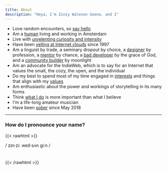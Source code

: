 ```yaml
---
title: About
description: "Heya, I'm Zinzy Waleson Geene, and I"
---
```

- Love random encounters, so [say hello](/hello)
- Am a [human](/biography) living and working in Amsterdam
- Live with [unrelenting curiosity and intensity](/im-neurodivergent)
- Have been [yelling at Internet clouds](/site) since 1997
- Am a linguist by trade, a seminary dropout by choice, a [designer](/work) by profession, a [mentor](/mentoring) by chance, a [bad developer](https://github.com/zinzy) by the grace of God, and a [community builder](/community) by moonlight
- Am an advocate for the IndieWeb, which is to say for an Internet that values the small, the cozy, the open, and the individual 
- Do my best to spend most of my time engaged in [interests](/interests) and things that align with my [values](/values)
- Am enthusiastic about the power and workings of storytelling in its many forms
- Think [what I do](/praxis) is more important than what I believe
- I'm a life-long amateur musician 
- Have been [sober](/2021/05/02/3-years-sober/) since May 2018

---

### How do I pronounce your name?

{{< rawhtml >}}
<div
  class="name group flex max-w-fit cursor-pointer place-content-center rounded border transition-all hover:border-transparent hover:bg-zinc-50 dark:hover:border-transparent dark:hover:bg-zinc-300/10"
>
  <p
    class="m-0 ml-3 mr-1 text-sm leading-7 text-gray-600 group-hover:text-pink-white dark:text-zinc-300 dark:group-hover:text-zinc-300"
  >
    / zɪn·zi: weɪl·sʌn gi:n /
  </p>
  <span class="inline-block rounded-full p-1">
    <svg
  width="24"
  height="24"
  viewBox="0 0 24 24"
  fill="none"
  xmlns="http://www.w3.org/2000/svg"
>
  <mask
    id="mask0_641_2"
    style="mask-type: alpha"
    maskUnits="userSpaceOnUse"
    x="0"
    y="0"
    width="24"
    height="24"
  >
    <rect
      width="24"
      height="24"
      class="fill-gray-600 group-hover:fill-zinc-500 dark:fill-white dark:group-hover:fill-zinc-300"
    />
  </mask>
  <g mask="url(#mask0_641_2)">
    <path
      d="M18.8462 11.975C18.8462 10.6 18.4778 9.34516 17.741 8.21049C17.0042 7.07566 16.0162 6.22666 14.777 5.66349C14.5847 5.57249 14.443 5.43657 14.352 5.25574C14.261 5.07507 14.2498 4.89074 14.3185 4.70274C14.401 4.50224 14.5442 4.36291 14.748 4.28474C14.9518 4.20641 15.1583 4.21282 15.3673 4.30399C16.8749 4.98849 18.0817 6.01849 18.9875 7.39399C19.8932 8.76932 20.346 10.2962 20.346 11.9747C20.346 13.6531 19.8932 15.1801 18.9875 16.5557C18.0817 17.9314 16.8749 18.9615 15.3673 19.646C15.1583 19.7372 14.9518 19.7436 14.748 19.6652C14.5442 19.5871 14.401 19.4477 14.3185 19.2472C14.2498 19.0592 14.261 18.8749 14.352 18.6942C14.443 18.5134 14.5847 18.3775 14.777 18.2865C16.0162 17.7233 17.0042 16.8743 17.741 15.7395C18.4778 14.6048 18.8462 13.35 18.8462 11.975ZM7.3655 14.5H4.55775C4.30158 14.5 4.08692 14.4133 3.91375 14.24C3.74058 14.0668 3.654 13.8522 3.654 13.596V10.404C3.654 10.1478 3.74058 9.93316 3.91375 9.75999C4.08692 9.58666 4.30158 9.49999 4.55775 9.49999H7.3655L10.3578 6.50774C10.5974 6.26807 10.8733 6.21399 11.1855 6.34549C11.4977 6.47699 11.6537 6.71182 11.6537 7.04999V16.95C11.6537 17.2882 11.4977 17.523 11.1855 17.6545C10.8733 17.786 10.5974 17.7319 10.3578 17.4922L7.3655 14.5ZM16.1538 12.001C16.1538 12.6248 16.0243 13.2152 15.7653 13.7722C15.5064 14.3292 15.1574 14.7975 14.7183 15.177C14.5766 15.2718 14.4278 15.2814 14.272 15.2057C14.1163 15.1301 14.0385 15.0051 14.0385 14.8307V9.11924C14.0385 8.94491 14.1163 8.81991 14.272 8.74424C14.4278 8.66857 14.5766 8.67766 14.7183 8.77149C15.1574 9.16232 15.5064 9.64232 15.7653 10.2115C16.0243 10.7808 16.1538 11.3773 16.1538 12.001ZM10.1537 8.84999L8.00375 11H5.15375V13H8.00375L10.1537 15.15V8.84999Z"
      class="fill-gray-950 group-hover:fill-zinc-500 dark:fill-white dark:group-hover:fill-zinc-300"
    />
  </g>
</svg>

  </span>
</div>
{{< /rawhtml >}}